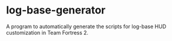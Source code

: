 # log-base-generator
A program to automatically generate the scripts for log-base HUD customization in Team Fortress 2.
